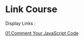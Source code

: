 # Link Course


Display Links :

[01.Comment Your JavaScript Code](./01.Comment%20Your%20JavaScript%20Code/)

